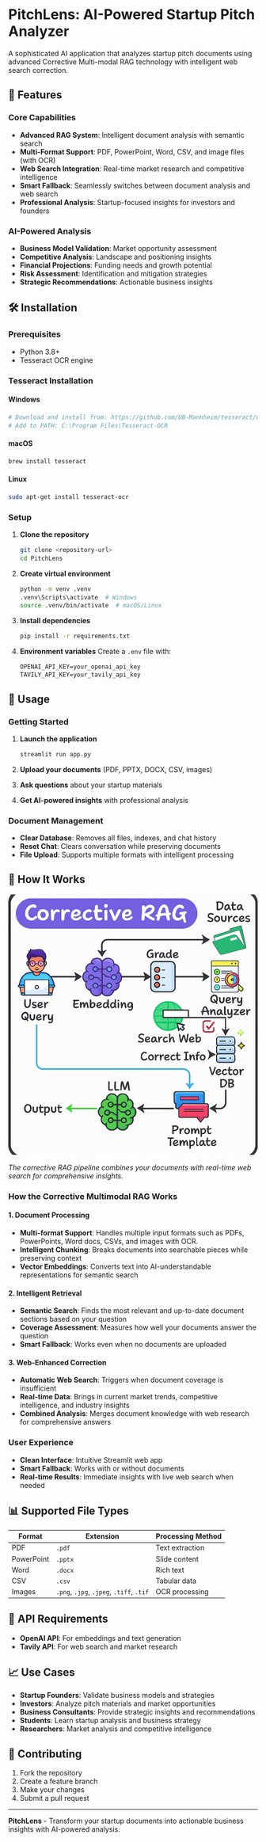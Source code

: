 # PitchLens: AI-Powered Startup Pitch Analyzer

A sophisticated AI application that analyzes startup pitch documents using advanced Corrective Multi-modal RAG technology with intelligent web search correction.

## 🚀 Features

### Core Capabilities
- **Advanced RAG System**: Intelligent document analysis with semantic search
- **Multi-Format Support**: PDF, PowerPoint, Word, CSV, and image files (with OCR)
- **Web Search Integration**: Real-time market research and competitive intelligence
- **Smart Fallback**: Seamlessly switches between document analysis and web search
- **Professional Analysis**: Startup-focused insights for investors and founders

### AI-Powered Analysis
- **Business Model Validation**: Market opportunity assessment
- **Competitive Analysis**: Landscape and positioning insights
- **Financial Projections**: Funding needs and growth potential
- **Risk Assessment**: Identification and mitigation strategies
- **Strategic Recommendations**: Actionable business insights

## 🛠️ Installation

### Prerequisites
- Python 3.8+
- Tesseract OCR engine

### Tesseract Installation

#### Windows
```bash
# Download and install from: https://github.com/UB-Mannheim/tesseract/wiki
# Add to PATH: C:\Program Files\Tesseract-OCR
```

#### macOS
```bash
brew install tesseract
```

#### Linux
```bash
sudo apt-get install tesseract-ocr
```

### Setup
1. **Clone the repository**
   ```bash
   git clone <repository-url>
   cd PitchLens
   ```

2. **Create virtual environment**
   ```bash
   python -m venv .venv
   .venv\Scripts\activate  # Windows
   source .venv/bin/activate  # macOS/Linux
   ```

3. **Install dependencies**
   ```bash
   pip install -r requirements.txt
   ```

4. **Environment variables**
   Create a `.env` file with:
   ```env
   OPENAI_API_KEY=your_openai_api_key
   TAVILY_API_KEY=your_tavily_api_key
   ```

## 🎯 Usage

### Getting Started
1. **Launch the application**
   ```bash
   streamlit run app.py
   ```

2. **Upload your documents** (PDF, PPTX, DOCX, CSV, images)
3. **Ask questions** about your startup materials
4. **Get AI-powered insights** with professional analysis


### Document Management
- **Clear Database**: Removes all files, indexes, and chat history
- **Reset Chat**: Clears conversation while preserving documents
- **File Upload**: Supports multiple formats with intelligent processing

## 🔧 How It Works

![Corrective RAG Pipeline](diagram.png)

*The corrective RAG pipeline combines your documents with real-time web search for comprehensive insights.*

### How the Corrective Multimodal RAG Works

#### 1. Document Processing
- **Multi-format Support**: Handles multiple input formats such as PDFs, PowerPoints, Word docs, CSVs, and images with OCR. 
- **Intelligent Chunking**: Breaks documents into searchable pieces while preserving context
- **Vector Embeddings**: Converts text into AI-understandable representations for semantic search

#### 2. Intelligent Retrieval
- **Semantic Search**: Finds the most relevant and up-to-date document sections based on your question
- **Coverage Assessment**: Measures how well your documents answer the question
- **Smart Fallback**: Works even when no documents are uploaded

#### 3. Web-Enhanced Correction
- **Automatic Web Search**: Triggers when document coverage is insufficient
- **Real-time Data**: Brings in current market trends, competitive intelligence, and industry insights
- **Combined Analysis**: Merges document knowledge with web research for comprehensive answers 

### User Experience
- **Clean Interface**: Intuitive Streamlit web app
- **Smart Fallback**: Works with or without documents
- **Real-time Results**: Immediate insights with live web search when needed

## 📊 Supported File Types

| Format | Extension | Processing Method |
|--------|-----------|-------------------|
| PDF | `.pdf` | Text extraction |
| PowerPoint | `.pptx` | Slide content |
| Word | `.docx` | Rich text |
| CSV | `.csv` | Tabular data |
| Images | `.png`, `.jpg`, `.jpeg`, `.tiff`, `.tif` | OCR processing |

## 🔑 API Requirements

- **OpenAI API**: For embeddings and text generation
- **Tavily API**: For web search and market research

## 📈 Use Cases

- **Startup Founders**: Validate business models and strategies
- **Investors**: Analyze pitch materials and market opportunities
- **Business Consultants**: Provide strategic insights and recommendations
- **Students**: Learn startup analysis and business strategy
- **Researchers**: Market analysis and competitive intelligence

## 🤝 Contributing

1. Fork the repository
2. Create a feature branch
3. Make your changes
4. Submit a pull request

---

**PitchLens** - Transform your startup documents into actionable business insights with AI-powered analysis.
